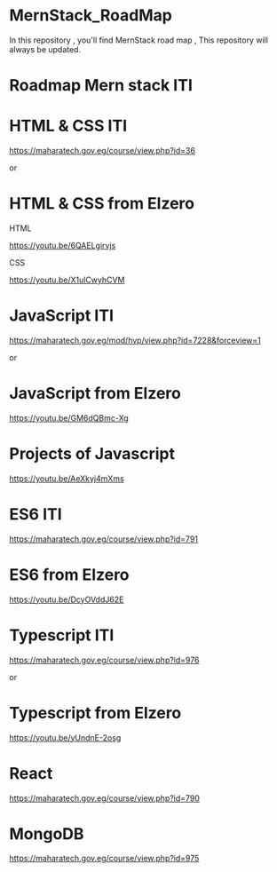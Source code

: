 # MernStack_RoadMap
In this repository , you'll find MernStack road map , This repository will always be updated.

# Roadmap Mern stack ITI

# HTML & CSS ITI

https://maharatech.gov.eg/course/view.php?id=36

or 

# HTML & CSS from Elzero 

HTML 

https://youtu.be/6QAELgirvjs

CSS

https://youtu.be/X1ulCwyhCVM

# JavaScript ITI

https://maharatech.gov.eg/mod/hvp/view.php?id=7228&forceview=1

or 

# JavaScript from Elzero 

https://youtu.be/GM6dQBmc-Xg

# Projects of Javascript 

https://youtu.be/AeXkyj4mXms

# ES6 ITI

https://maharatech.gov.eg/course/view.php?id=791

# ES6 from Elzero 

https://youtu.be/DcyOVddJ62E

# Typescript ITI

https://maharatech.gov.eg/course/view.php?id=976

or 

# Typescript from Elzero 

https://youtu.be/yUndnE-2osg

# React 

https://maharatech.gov.eg/course/view.php?id=790

# MongoDB

https://maharatech.gov.eg/course/view.php?id=975
